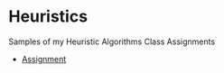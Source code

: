 # Heuristics
Samples of my Heuristic Algorithms Class Assignments

* [Assignment ](Assign1/assign1_final.py) 
